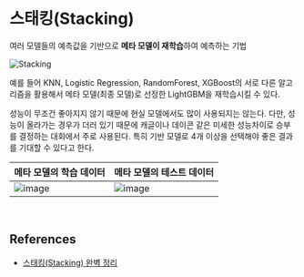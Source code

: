 # 스태킹(Stacking)

여러 모델들의 예측값을 기반으로 **메타 모델이 재학습**하여 예측하는 기법

![Stacking](https://user-images.githubusercontent.com/64063767/152153691-7c9f6ab3-742b-42cc-b034-4bd6d25c9dc0.png)

예를 들어 KNN, Logistic Regression, RandomForest, XGBoost의 서로 다른 알고리즘을 활용해서 메타 모델(최종 모델)로 선정한 LightGBM을 재학습시킬 수 있다.

성능이 무조건 좋아지지 않기 때문에 현실 모델에서도 많이 사용되지는 않는다. 다만, 성능이 올라가는 경우가 더러 있기 때문에 캐글이나 데이콘 같은 미세한 성능차이로 승부를 결정하는 대회에서 주로 사용된다. 특히 기반 모델로 4개 이상을 선택해야 좋은 결과를 기대할 수 있다고 한다.

| 메타 모델의 학습 데이터                                      | 메타 모델의 테스트 데이터                                    |
| ------------------------------------------------------------ | ------------------------------------------------------------ |
| ![image](https://user-images.githubusercontent.com/64063767/152162397-74ed146d-b180-47c7-b291-ef8bf34c0bca.png) | ![image](https://user-images.githubusercontent.com/64063767/152162447-ce64bd0b-d747-4cc8-93fa-e15f2c382d4d.png) |

<br/>

## References

- [스태킹(Stacking) 완벽 정리](https://hwi-doc.tistory.com/entry/%EC%8A%A4%ED%83%9C%ED%82%B9Stacking-%EC%99%84%EB%B2%BD-%EC%A0%95%EB%A6%AC)